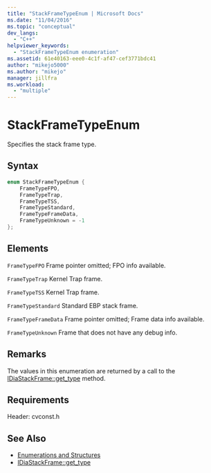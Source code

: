 ```yaml
---
title: "StackFrameTypeEnum | Microsoft Docs"
ms.date: "11/04/2016"
ms.topic: "conceptual"
dev_langs:
  - "C++"
helpviewer_keywords:
  - "StackFrameTypeEnum enumeration"
ms.assetid: 61e40163-eee0-4c1f-af47-cef3771bdc41
author: "mikejo5000"
ms.author: "mikejo"
manager: jillfra
ms.workload:
  - "multiple"
---
```

# StackFrameTypeEnum
Specifies the stack frame type.

## Syntax

```C++
enum StackFrameTypeEnum {
    FrameTypeFPO,
    FrameTypeTrap,
    FrameTypeTSS,
    FrameTypeStandard,
    FrameTypeFrameData,
    FrameTypeUnknown = -1
};
```

## Elements
`FrameTypeFPO`
Frame pointer omitted; FPO info available.

`FrameTypeTrap`
Kernel Trap frame.

`FrameTypeTSS`
Kernel Trap frame.

`FrameTypeStandard`
Standard EBP stack frame.

`FrameTypeFrameData`
Frame pointer omitted; Frame data info available.

`FrameTypeUnknown`
Frame that does not have any debug info.

## Remarks
The values in this enumeration are returned by a call to the [IDiaStackFrame::get_type](../../debugger/debug-interface-access/idiastackframe-get-type.md) method.

## Requirements
Header: cvconst.h

## See Also
- [Enumerations and Structures](../../debugger/debug-interface-access/enumerations-and-structures.md)
- [IDiaStackFrame::get_type](../../debugger/debug-interface-access/idiastackframe-get-type.md)
